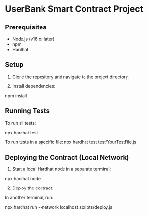 # UserBank Smart Contract Project

## Prerequisites

- Node.js (v16 or later)
- npm
- Hardhat

## Setup

1. Clone the repository and navigate to the project directory.

2. Install dependencies:

npm install

## Running Tests

To run all tests:

npx hardhat test

To run tests in a specific file:
npx hardhat test test/YourTestFile.js

## Deploying the Contract (Local Network)

1. Start a local Hardhat node in a separate terminal:

npx hardhat node


2. Deploy the contract:

In another terminal, run:

npx hardhat run --network localhost scripts/deploy.js